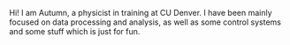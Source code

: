 Hi! I am Autumn, a physicist in training at CU Denver. 
I have been mainly focused on data processing and analysis, as well as some control systems and some stuff which is just for fun.

<!---
Narg3000/Narg3000 is a ✨ special ✨ repository because its `README.md` (this file) appears on your GitHub profile.
You can click the Preview link to take a look at your changes.
--->
